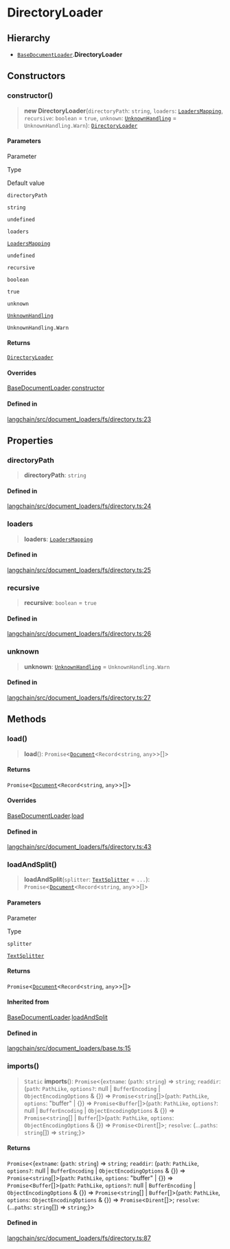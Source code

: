 DirectoryLoader
===============

Hierarchy[](#hierarchy "Direct link to Hierarchy")
---------------------------------------------------

*   [`BaseDocumentLoader`](/docs/api/document_loaders_base/classes/BaseDocumentLoader).**DirectoryLoader**

Constructors[](#constructors "Direct link to Constructors")
------------------------------------------------------------

### constructor()[](#constructor "Direct link to constructor()")

> **new DirectoryLoader**(`directoryPath`: `string`, `loaders`: [`LoadersMapping`](/docs/api/document_loaders_fs_directory/interfaces/LoadersMapping), `recursive`: `boolean` = `true`, `unknown`: [`UnknownHandling`](/docs/api/document_loaders_fs_directory/variables/UnknownHandling) = `UnknownHandling.Warn`): [`DirectoryLoader`](/docs/api/document_loaders_fs_directory/classes/DirectoryLoader)

#### Parameters[](#parameters "Direct link to Parameters")

Parameter

Type

Default value

`directoryPath`

`string`

`undefined`

`loaders`

[`LoadersMapping`](/docs/api/document_loaders_fs_directory/interfaces/LoadersMapping)

`undefined`

`recursive`

`boolean`

`true`

`unknown`

[`UnknownHandling`](/docs/api/document_loaders_fs_directory/variables/UnknownHandling)

`UnknownHandling.Warn`

#### Returns[](#returns "Direct link to Returns")

[`DirectoryLoader`](/docs/api/document_loaders_fs_directory/classes/DirectoryLoader)

#### Overrides[](#overrides "Direct link to Overrides")

[BaseDocumentLoader](/docs/api/document_loaders_base/classes/BaseDocumentLoader).[constructor](/docs/api/document_loaders_base/classes/BaseDocumentLoader#constructor)

#### Defined in[](#defined-in "Direct link to Defined in")

[langchain/src/document\_loaders/fs/directory.ts:23](https://github.com/hwchase17/langchainjs/blob/1c1274d/langchain/src/document_loaders/fs/directory.ts#L23)

Properties[](#properties "Direct link to Properties")
------------------------------------------------------

### directoryPath[](#directorypath "Direct link to directoryPath")

> **directoryPath**: `string`

#### Defined in[](#defined-in-1 "Direct link to Defined in")

[langchain/src/document\_loaders/fs/directory.ts:24](https://github.com/hwchase17/langchainjs/blob/1c1274d/langchain/src/document_loaders/fs/directory.ts#L24)

### loaders[](#loaders "Direct link to loaders")

> **loaders**: [`LoadersMapping`](/docs/api/document_loaders_fs_directory/interfaces/LoadersMapping)

#### Defined in[](#defined-in-2 "Direct link to Defined in")

[langchain/src/document\_loaders/fs/directory.ts:25](https://github.com/hwchase17/langchainjs/blob/1c1274d/langchain/src/document_loaders/fs/directory.ts#L25)

### recursive[](#recursive "Direct link to recursive")

> **recursive**: `boolean` = `true`

#### Defined in[](#defined-in-3 "Direct link to Defined in")

[langchain/src/document\_loaders/fs/directory.ts:26](https://github.com/hwchase17/langchainjs/blob/1c1274d/langchain/src/document_loaders/fs/directory.ts#L26)

### unknown[](#unknown "Direct link to unknown")

> **unknown**: [`UnknownHandling`](/docs/api/document_loaders_fs_directory/variables/UnknownHandling) = `UnknownHandling.Warn`

#### Defined in[](#defined-in-4 "Direct link to Defined in")

[langchain/src/document\_loaders/fs/directory.ts:27](https://github.com/hwchase17/langchainjs/blob/1c1274d/langchain/src/document_loaders/fs/directory.ts#L27)

Methods[](#methods "Direct link to Methods")
---------------------------------------------

### load()[](#load "Direct link to load()")

> **load**(): `Promise`<[`Document`](/docs/api/document/classes/Document)<`Record`<`string`, `any`\>\>\[\]\>

#### Returns[](#returns-1 "Direct link to Returns")

`Promise`<[`Document`](/docs/api/document/classes/Document)<`Record`<`string`, `any`\>\>\[\]\>

#### Overrides[](#overrides-1 "Direct link to Overrides")

[BaseDocumentLoader](/docs/api/document_loaders_base/classes/BaseDocumentLoader).[load](/docs/api/document_loaders_base/classes/BaseDocumentLoader#load)

#### Defined in[](#defined-in-5 "Direct link to Defined in")

[langchain/src/document\_loaders/fs/directory.ts:43](https://github.com/hwchase17/langchainjs/blob/1c1274d/langchain/src/document_loaders/fs/directory.ts#L43)

### loadAndSplit()[](#loadandsplit "Direct link to loadAndSplit()")

> **loadAndSplit**(`splitter`: [`TextSplitter`](/docs/api/text_splitter/classes/TextSplitter) = `...`): `Promise`<[`Document`](/docs/api/document/classes/Document)<`Record`<`string`, `any`\>\>\[\]\>

#### Parameters[](#parameters-1 "Direct link to Parameters")

Parameter

Type

`splitter`

[`TextSplitter`](/docs/api/text_splitter/classes/TextSplitter)

#### Returns[](#returns-2 "Direct link to Returns")

`Promise`<[`Document`](/docs/api/document/classes/Document)<`Record`<`string`, `any`\>\>\[\]\>

#### Inherited from[](#inherited-from "Direct link to Inherited from")

[BaseDocumentLoader](/docs/api/document_loaders_base/classes/BaseDocumentLoader).[loadAndSplit](/docs/api/document_loaders_base/classes/BaseDocumentLoader#loadandsplit)

#### Defined in[](#defined-in-6 "Direct link to Defined in")

[langchain/src/document\_loaders/base.ts:15](https://github.com/hwchase17/langchainjs/blob/1c1274d/langchain/src/document_loaders/base.ts#L15)

### imports()[](#imports "Direct link to imports()")

> `Static` **imports**(): `Promise`<{`extname`: (`path`: `string`) => `string`; `readdir`: (`path`: `PathLike`, `options?`: null | `BufferEncoding` | `ObjectEncodingOptions` & {}) => `Promise`<`string`\[\]\>(`path`: `PathLike`, `options`: "buffer" | {}) => `Promise`<`Buffer`\[\]\>(`path`: `PathLike`, `options?`: null | `BufferEncoding` | `ObjectEncodingOptions` & {}) => `Promise`<`string`\[\] | `Buffer`\[\]\>(`path`: `PathLike`, `options`: `ObjectEncodingOptions` & {}) => `Promise`<`Dirent`\[\]\>; `resolve`: (...`paths`: `string`\[\]) => `string`;}\>

#### Returns[](#returns-3 "Direct link to Returns")

`Promise`<{`extname`: (`path`: `string`) => `string`; `readdir`: (`path`: `PathLike`, `options?`: null | `BufferEncoding` | `ObjectEncodingOptions` & {}) => `Promise`<`string`\[\]\>(`path`: `PathLike`, `options`: "buffer" | {}) => `Promise`<`Buffer`\[\]\>(`path`: `PathLike`, `options?`: null | `BufferEncoding` | `ObjectEncodingOptions` & {}) => `Promise`<`string`\[\] | `Buffer`\[\]\>(`path`: `PathLike`, `options`: `ObjectEncodingOptions` & {}) => `Promise`<`Dirent`\[\]\>; `resolve`: (...`paths`: `string`\[\]) => `string`;}\>

#### Defined in[](#defined-in-7 "Direct link to Defined in")

[langchain/src/document\_loaders/fs/directory.ts:87](https://github.com/hwchase17/langchainjs/blob/1c1274d/langchain/src/document_loaders/fs/directory.ts#L87)